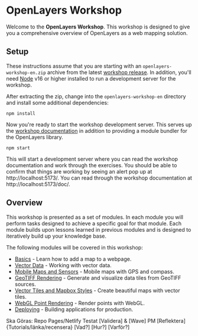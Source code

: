 # OpenLayers Workshop

Welcome to the **OpenLayers Workshop**. This workshop is designed to give you a comprehensive overview of OpenLayers as a web mapping solution.

## Setup

These instructions assume that you are starting with an `openlayers-workshop-en.zip` archive from the latest [workshop release](https://github.com/openlayers/workshop/releases).  In addition, you'll need [Node](https://nodejs.org/) v16 or higher installed to run a development server for the workshop.

After extracting the zip, change into the `openlayers-workshop-en` directory and install some additional dependencies:

    npm install

Now you're ready to start the workshop development server.  This serves up the [workshop documentation](http://localhost:5173/doc/) in addition to providing a module bundler for the OpenLayers library.

    npm start

This will start a development server where you can read the workshop documentation and work through the exercises.  You should be able to confirm that things are working by seeing an alert pop up at http://localhost:5173/.  You can read through the workshop documentation at http://localhost:5173/doc/.

## Overview

This workshop is presented as a set of modules.  In each module you will perform tasks designed to achieve a specific goal for that module.  Each module builds upon lessons learned in previous modules and is designed to iteratively build up your knowledge base.

The following modules will be covered in this workshop:

* [Basics](basics/README.md) - Learn how to add a map to a webpage.
* [Vector Data](vector/README.md) - Working with vector data.
* [Mobile Maps and Sensors](mobile/README.md) - Mobile maps with GPS and compass.
* [GeoTIFF Rendering](cog/README.md) - Generate and visualize data tiles from GeoTIFF sources.
* [Vector Tiles and Mapbox Styles](vectortile/README.md) - Create beautiful maps with vector tiles.
* [WebGL Point Rendering](webgl/README.md) - Render points with WebGL.
* [Deploying](deploying/README.md) - Building applications for production.

Ska Göras:
Repo
Pages/Netlify
Testat [Validera] & [Wave]
PM [Reflektera] {Tutorials/länka/recensera} [Vad?] [Hur?] [Varför?]